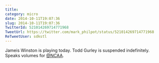 ```yaml
---
title: 
category: micro
date: 2014-10-11T19:07:36
slug: 2014-10-11T19:07:36
TwitterId: 521014269714771968
TweetUrl: https://twitter.com/mark_philpot/status/521014269714771968
ReTweetUser: sdkstl
---
```


<i class="fa fa-retweet" aria-hidden="true"></i> Jameis Winston is playing today. Todd Gurley is suspended indefinitely. Speaks volumes for [@NCAA](https://twitter.com/NCAA).